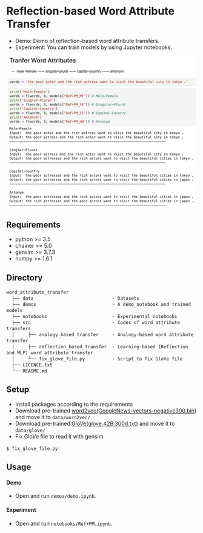 Reflection-based Word Attribute Transfer
====
- Demo: Demo of reflection-based word attribute transfers. 
- Experiment: You can train models by using Jupyter notebooks.

<div align="center">
<img src=./demos/demo.png "DEMO", width=500>
</div>

## Requirements
- python  >= 3.5
- chainer >= 5.0
- gensim  >= 3.7.3
- numpy   >= 1.6.1

## Directory
```
word_attribute_transfer
  ├── data                             - Datasets
  ├── demos                            - A demo notebook and trained models
  ├── notebooks                        - Experimental notebooks
  ├── src                              - Codes of word attribute transfers
  │     ├── analogy_based_transfer     - Analogy-based word attribute transfer
  │     ├── reflection_based_transfer  - Learning-based (Reflection and MLP) word attribute transfer
  │     └── fix_glove_file.py          - Script to fix GloVe file
  ├── LICENCE.txt
  └── README.md
```

## Setup
- Install packages according to the requirements
- Download pre-trained [word2vec(GoogleNews-vectors-negative300.bin)](https://code.google.com/archive/p/word2vec/) and move it to ```data/word2vec/```
- Download pre-trained [GloVe(glove.42B.300d.txt)]( https://nlp.stanford.edu/projects/glove/) and move it to ```data/glove/```
- Fix GloVe file to read it with gensim
 
 ```$ fix_glove_file.py``` 

## Usage
#### Demo
- Open and run ``demos/demo.ipynb``.

#### Experiment
- Open and run ``notebooks/Ref+PM.ipynb``.
    
